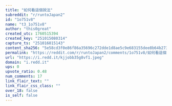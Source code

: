 ```yaml
---
title: "如何看這個說法"
subreddit: "r/runtoJapan2"
id: "1o751v8"
name: "t3_1o751v8"
author: "this0great"
created_utc: 1760515394
created_key: "251015080314"
capture_ts: "251016015143"
content_sha256: "5e58cd3f0e86f86a35696c272dde1d8ae5c9e683155dee8b64b273f311d3c473"
permalink: "https://reddit.com/r/runtoJapan2/comments/1o751v8/如何看這個說法/"
url: "https://i.redd.it/kjjobb35g8vf1.jpeg"
domain: "i.redd.it"
ups: 0
upvote_ratio: 0.48
num_comments: 17
link_flair_text: ""
link_flair_css_class: ""
over_18: false
is_self: false
---
```


